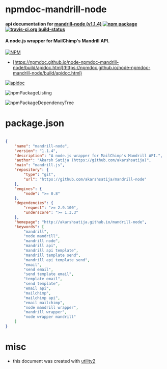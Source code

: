# npmdoc-mandrill-node

#### api documentation for  [mandrill-node (v1.1.4)](http://akarshsatija.github.io/mandrill-node)  [![npm package](https://img.shields.io/npm/v/npmdoc-mandrill-node.svg?style=flat-square)](https://www.npmjs.org/package/npmdoc-mandrill-node) [![travis-ci.org build-status](https://api.travis-ci.org/npmdoc/node-npmdoc-mandrill-node.svg)](https://travis-ci.org/npmdoc/node-npmdoc-mandrill-node)

#### A node.js wrapper for MailChimp's Mandrill API.

[![NPM](https://nodei.co/npm/mandrill-node.png?downloads=true&downloadRank=true&stars=true)](https://www.npmjs.com/package/mandrill-node)

- [https://npmdoc.github.io/node-npmdoc-mandrill-node/build/apidoc.html](https://npmdoc.github.io/node-npmdoc-mandrill-node/build/apidoc.html)

[![apidoc](https://npmdoc.github.io/node-npmdoc-mandrill-node/build/screenCapture.buildCi.browser.%252Ftmp%252Fbuild%252Fapidoc.html.png)](https://npmdoc.github.io/node-npmdoc-mandrill-node/build/apidoc.html)

![npmPackageListing](https://npmdoc.github.io/node-npmdoc-mandrill-node/build/screenCapture.npmPackageListing.svg)

![npmPackageDependencyTree](https://npmdoc.github.io/node-npmdoc-mandrill-node/build/screenCapture.npmPackageDependencyTree.svg)



# package.json

```json

{
    "name": "mandrill-node",
    "version": "1.1.4",
    "description": "A node.js wrapper for MailChimp's Mandrill API.",
    "author": "Akarsh Satija (https://github.com/akarshsatija)",
    "main": "mandrill.js",
    "repository": {
        "type": "git",
        "url": "https://github.com/akarshsatija/mandrill-node"
    },
    "engines": {
        "node": ">= 0.8"
    },
    "dependencies": {
        "request": ">= 2.9.100",
        "underscore": ">= 1.3.3"
    },
    "homepage": "http://akarshsatija.github.io/mandrill-node",
    "keywords": [
        "mandrill",
        "node mandrill",
        "mandrill node",
        "mandrill api",
        "mandrill api template",
        "mandrill template send",
        "mandrill api template send",
        "email",
        "send email",
        "send template email",
        "template email",
        "send template",
        "email api",
        "mailchimp",
        "mailchimp api",
        "email mailchimp",
        "node mandrill wrapper",
        "mandrill wrapper",
        "node wrapper mandrill"
    ]
}
```



# misc
- this document was created with [utility2](https://github.com/kaizhu256/node-utility2)
